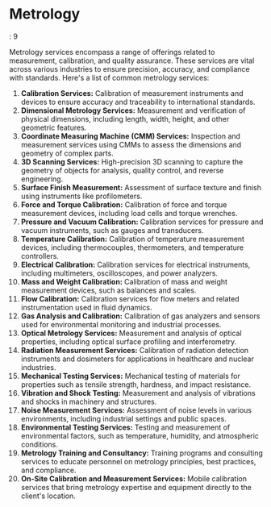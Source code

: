 # Metrology

: 9

Metrology services encompass a range of offerings related to measurement, calibration, and quality assurance. These services are vital across various industries to ensure precision, accuracy, and compliance with standards. Here's a list of common metrology services:

1. **Calibration Services:** Calibration of measurement instruments and devices to ensure accuracy and traceability to international standards.
2. **Dimensional Metrology Services:** Measurement and verification of physical dimensions, including length, width, height, and other geometric features.
3. **Coordinate Measuring Machine (CMM) Services:** Inspection and measurement services using CMMs to assess the dimensions and geometry of complex parts.
4. **3D Scanning Services:** High-precision 3D scanning to capture the geometry of objects for analysis, quality control, and reverse engineering.
5. **Surface Finish Measurement:** Assessment of surface texture and finish using instruments like profilometers.
6. **Force and Torque Calibration:** Calibration of force and torque measurement devices, including load cells and torque wrenches.
7. **Pressure and Vacuum Calibration:** Calibration services for pressure and vacuum instruments, such as gauges and transducers.
8. **Temperature Calibration:** Calibration of temperature measurement devices, including thermocouples, thermometers, and temperature controllers.
9. **Electrical Calibration:** Calibration services for electrical instruments, including multimeters, oscilloscopes, and power analyzers.
10. **Mass and Weight Calibration:** Calibration of mass and weight measurement devices, such as balances and scales.
11. **Flow Calibration:** Calibration services for flow meters and related instrumentation used in fluid dynamics.
12. **Gas Analysis and Calibration:** Calibration of gas analyzers and sensors used for environmental monitoring and industrial processes.
13. **Optical Metrology Services:** Measurement and analysis of optical properties, including optical surface profiling and interferometry.
14. **Radiation Measurement Services:** Calibration of radiation detection instruments and dosimeters for applications in healthcare and nuclear industries.
15. **Mechanical Testing Services:** Mechanical testing of materials for properties such as tensile strength, hardness, and impact resistance.
16. **Vibration and Shock Testing:** Measurement and analysis of vibrations and shocks in machinery and structures.
17. **Noise Measurement Services:** Assessment of noise levels in various environments, including industrial settings and public spaces.
18. **Environmental Testing Services:** Testing and measurement of environmental factors, such as temperature, humidity, and atmospheric conditions.
19. **Metrology Training and Consultancy:** Training programs and consulting services to educate personnel on metrology principles, best practices, and compliance.
20. **On-Site Calibration and Measurement Services:** Mobile calibration services that bring metrology expertise and equipment directly to the client's location.
